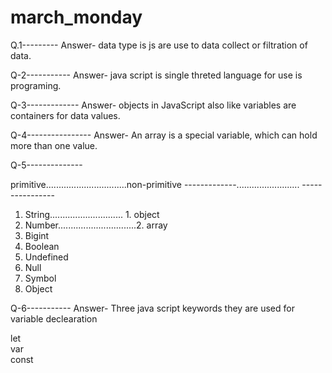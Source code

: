 # march_monday
Q.1---------
Answer- data type is js are use to data collect or filtration of data.

Q-2-----------
Answer- java script is single threted language for use is programing.

Q-3-------------
Answer- objects  in JavaScript also like variables are containers for data values.

Q-4----------------
Answer- An array is a special variable, which can hold more than one value.

Q-5--------------

primitive................................non-primitive
-------------......................... ----------------
1. String.............................  1. object
2. Number...............................2. array
3. Bigint
4. Boolean
5. Undefined
6. Null
7. Symbol
8. Object

Q-6-----------
Answer- Three java script keywords they are used for variable declearation

let<br>
var<br>
const


